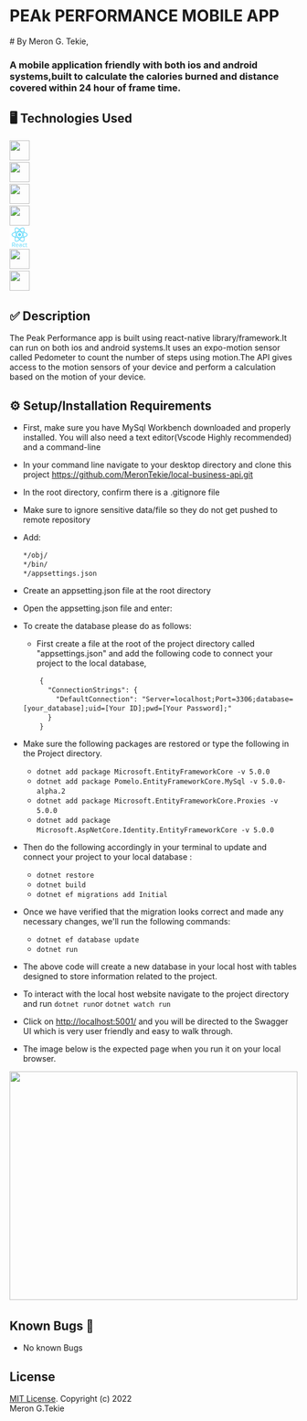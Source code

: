 <h1 font-size ="35px">PEAk PERFORMANCE MOBILE APP</h1>
# By Meron G. Tekie,

### A mobile application friendly with both ios and android systems,built to calculate the calories burned and distance covered within 24 hour of frame time.

## 🖥️ Technologies Used


<img src="https://github.com/devicons/devicon/tree/v2.15.1/icons/xcode" width="35" height="35"/> <br>
<img src="https://cdn.jsdelivr.net/gh/devicons/devicon/icons/html5/html5-plain-wordmark.svg" width="35" height="35"/> <br>
<img src="https://cdn.jsdelivr.net/gh/devicons/devicon/icons/css3/css3-plain-wordmark.svg" width="35" height="35"/> <br>
<img src="https://cdn.jsdelivr.net/gh/devicons/devicon/icons/javascript/javascript-plain.svg" width="35" height="35"/><br>
<img src="https://github.com/devicons/devicon/blob/v2.15.1/icons/react/react-original-wordmark.svg" width="35" height="35"/><br>
<img src="https://cdn.jsdelivr.net/gh/devicons/devicon/icons/git/git-plain-wordmark.svg" width="35" height="35"/><br>
<img src="https://cdn.jsdelivr.net/gh/devicons/devicon/icons/vscode/vscode-original-wordmark.svg" width="35" height="35"/><br>

## ✅ Description

The Peak Performance app is built using react-native library/framework.It can run on both ios and android systems.It uses an expo-motion sensor called Pedometer to count the number of steps using motion.The API gives access to the motion sensors of your device and perform a calculation based on the motion of your device.

## ⚙️ Setup/Installation Requirements

- First, make sure you have MySql Workbench downloaded and properly installed. You will also need a text editor(Vscode Highly recommended) and a command-line

- In your command line navigate to your desktop directory and clone this project <https://github.com/MeronTekie/local-business-api.git>
- In the root directory, confirm there is a .gitignore file

- Make sure to ignore sensitive data/file so they do not get pushed to remote repository
- Add:

  ```
  */obj/
  */bin/
  */appsettings.json
  ```

- Create an appsetting.json file at the root directory
- Open the appsetting.json file and enter:

- To create the database please do as follows:

  - First create a file at the root of the project directory called "appsettings.json" and add the following code to connect your project to the local database,

  ```
      {
        "ConnectionStrings": {
          "DefaultConnection": "Server=localhost;Port=3306;database=[your_database];uid=[Your ID];pwd=[Your Password];"
        }
      }
  ```

- Make sure the following packages are restored or type the following in the Project directory.
  - `dotnet add package Microsoft.EntityFrameworkCore -v 5.0.0`
  - `dotnet add package Pomelo.EntityFrameworkCore.MySql -v 5.0.0-alpha.2`
  - `dotnet add package Microsoft.EntityFrameworkCore.Proxies -v 5.0.0`
  - `dotnet add package Microsoft.AspNetCore.Identity.EntityFrameworkCore -v 5.0.0`
- Then do the following accordingly in your terminal to update and connect your project to your local database :
  - `dotnet restore`
  - `dotnet build`
  - `dotnet ef migrations add Initial`
- Once we have verified that the migration looks correct and made any necessary changes, we'll run the following commands:

  - `dotnet ef database update`
  - `dotnet run`

- The above code will create a new database in your local host with tables designed to store information related to the project.

- To interact with the local host website navigate to the project directory and run `dotnet run`or `dotnet watch run`
- Click on <http://localhost:5001/> and you will be directed to the Swagger UI which is very user friendly and easy to walk through.
- The image below is the expected page when you run it on your local browser.

<img src ="LocalBusinessApi/img/swagger.png" width="100%" height="400">

## Known Bugs 🐛

- No known Bugs

## License

[MIT License](LICENSE).
Copyright (c) 2022 <br>Meron G.Tekie
